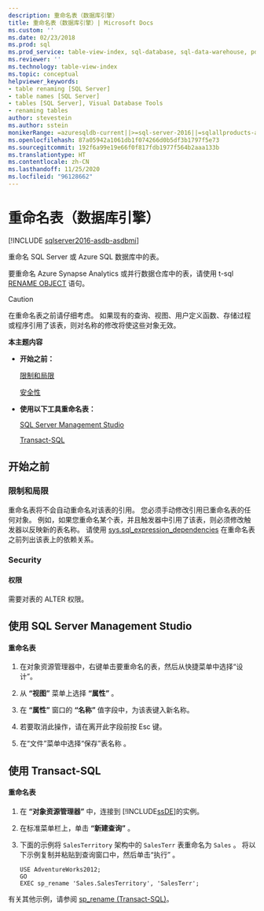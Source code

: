 ```yaml
---
description: 重命名表（数据库引擎）
title: 重命名表（数据库引擎）| Microsoft Docs
ms.custom: ''
ms.date: 02/23/2018
ms.prod: sql
ms.prod_service: table-view-index, sql-database, sql-data-warehouse, pdw
ms.reviewer: ''
ms.technology: table-view-index
ms.topic: conceptual
helpviewer_keywords:
- table renaming [SQL Server]
- table names [SQL Server]
- tables [SQL Server], Visual Database Tools
- renaming tables
author: stevestein
ms.author: sstein
monikerRange: =azuresqldb-current||>=sql-server-2016||=sqlallproducts-allversions||>=sql-server-linux-2017||=azuresqldb-mi-current
ms.openlocfilehash: 87a05942a1061db1f074266d0b5df3b1797f5e73
ms.sourcegitcommit: 192f6a99e19e66f0f817fdb1977f564b2aaa133b
ms.translationtype: HT
ms.contentlocale: zh-CN
ms.lasthandoff: 11/25/2020
ms.locfileid: "96128662"
---
```

# <a name="rename-tables-database-engine"></a>重命名表（数据库引擎）

[!INCLUDE [sqlserver2016-asdb-asdbmi](../../includes/applies-to-version/sqlserver2016-asdb-asdbmi.md)]

重命名 SQL Server 或 Azure SQL 数据库中的表。

要重命名 Azure Synapse Analytics 或并行数据仓库中的表，请使用 t-sql [RENAME OBJECT](../../t-sql/statements/rename-transact-sql.md) 语句。 
  
> [!CAUTION]  
>  在重命名表之前请仔细考虑。 如果现有的查询、视图、用户定义函数、存储过程或程序引用了该表，则对名称的修改将使这些对象无效。  
  
 **本主题内容**  
  
-   **开始之前：**  
  
     [限制和局限](#Restrictions)  
  
     [安全性](#Security)  
  
-   **使用以下工具重命名表：**  
  
     [SQL Server Management Studio](#SSMSProcedure)  
  
     [Transact-SQL](#TsqlProcedure)  
  
##  <a name="before-you-begin"></a><a name="BeforeYouBegin"></a> 开始之前  
  
###  <a name="limitations-and-restrictions"></a><a name="Restrictions"></a> 限制和局限  
 重命名表将不会自动重命名对该表的引用。 您必须手动修改引用已重命名表的任何对象。 例如，如果您重命名某个表，并且触发器中引用了该表，则必须修改触发器以反映新的表名称。 请使用 [sys.sql_expression_dependencies](../../relational-databases/system-catalog-views/sys-sql-expression-dependencies-transact-sql.md) 在重命名表之前列出该表上的依赖关系。  
  
###  <a name="security"></a><a name="Security"></a> Security  
  
####  <a name="permissions"></a><a name="Permissions"></a> 权限  
 需要对表的 ALTER 权限。  
  
##  <a name="using-sql-server-management-studio"></a><a name="SSMSProcedure"></a> 使用 SQL Server Management Studio  
  
#### <a name="to-rename-a-table"></a>重命名表  
  
1.  在对象资源管理器中，右键单击要重命名的表，然后从快捷菜单中选择“设计”。  
  
2.  从 **“视图”** 菜单上选择 **“属性”** 。  
  
3.  在 **“属性”** 窗口的 **“名称”** 值字段中，为该表键入新名称。  
  
4.  若要取消此操作，请在离开此字段前按 Esc 键。  
  
5.  在“文件”菜单中选择“保存”表名称 。  

##  <a name="using-transact-sql"></a><a name="TsqlProcedure"></a> 使用 Transact-SQL  
  
#### <a name="to-rename-a-table"></a>重命名表  
  
1.  在 **“对象资源管理器”** 中，连接到 [!INCLUDE[ssDE](../../includes/ssde-md.md)]的实例。  
  
2.  在标准菜单栏上，单击 **“新建查询”** 。  
  
3.  下面的示例将 `SalesTerritory` 架构中的 `SalesTerr` 表重命名为 `Sales` 。 将以下示例复制并粘贴到查询窗口中，然后单击“执行” 。  
  
    ```  
    USE AdventureWorks2012;   
    GO  
    EXEC sp_rename 'Sales.SalesTerritory', 'SalesTerr';  
    ```  
  
 有关其他示例，请参阅 [sp_rename (Transact-SQL)](../../relational-databases/system-stored-procedures/sp-rename-transact-sql.md)。  
  
  
